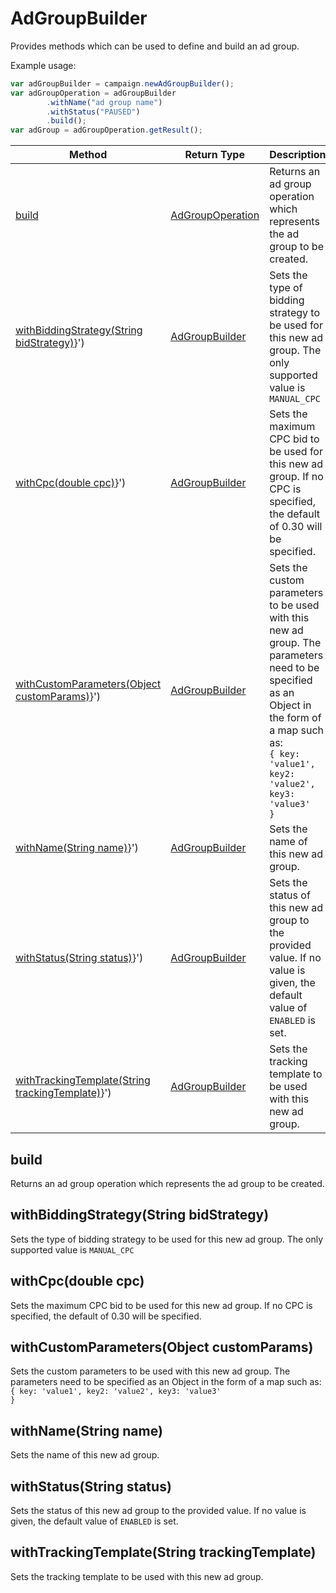 # AdGroupBuilder
Provides methods which can be used to define and build an ad group.

Example usage:
```javascript
var adGroupBuilder = campaign.newAdGroupBuilder();
var adGroupOperation = adGroupBuilder
        .withName("ad group name")
        .withStatus("PAUSED")
        .build();
var adGroup = adGroupOperation.getResult();
```

|Method|Return Type|Description|
|-|-|-
[build]('#build}')|[AdGroupOperation](./AdGroupOperation)|Returns an ad group operation which represents the ad group to be created.<br />
[withBiddingStrategy(String bidStrategy)]('#withBiddingStrategy-String-bidStrategy)}')|[AdGroupBuilder](./AdGroupBuilder)|Sets the type of bidding strategy to be used for this new ad group. The only supported value is `MANUAL_CPC`<br />
[withCpc(double cpc)]('#withCpc-double-cpc)}')|[AdGroupBuilder](./AdGroupBuilder)|Sets the maximum CPC bid to be used for this new ad group. If no CPC is specified, the default of 0.30 will be specified.<br />
[withCustomParameters(Object customParams)]('#withCustomParameters-Object-customParams)}')|[AdGroupBuilder](./AdGroupBuilder)|Sets the custom parameters to be used with this new ad group. The parameters need to be specified as an Object in the form of a map such as:<br /> <code>{ key: 'value1', key2: 'value2', key3: 'value3' }</code><br />
[withName(String name)]('#withName-String-name)}')|[AdGroupBuilder](./AdGroupBuilder)|Sets the name of this new ad group. <br />
[withStatus(String status)]('#withStatus-String-status)}')|[AdGroupBuilder](./AdGroupBuilder)|Sets the status of this new ad group to the provided value. If no value is given, the default value of `ENABLED` is set.<br />
[withTrackingTemplate(String trackingTemplate)]('#withTrackingTemplate-String-trackingTemplate)}')|[AdGroupBuilder](./AdGroupBuilder)|Sets the tracking template to be used with this new ad group.<br />

<a name="#build"></a>
## build
Returns an ad group operation which represents the ad group to be created.


<a name="#withBiddingStrategy-String-bidStrategy)"></a>
## withBiddingStrategy(String bidStrategy)
Sets the type of bidding strategy to be used for this new ad group. The only supported value is `MANUAL_CPC`


<a name="#withCpc-double-cpc)"></a>
## withCpc(double cpc)
Sets the maximum CPC bid to be used for this new ad group. If no CPC is specified, the default of 0.30 will be specified.


<a name="#withCustomParameters-Object-customParams)"></a>
## withCustomParameters(Object customParams)
Sets the custom parameters to be used with this new ad group. The parameters need to be specified as an Object in the form of a map such as:<br /> <code>{ key: 'value1', key2: 'value2', key3: 'value3' }</code>


<a name="#withName-String-name)"></a>
## withName(String name)
Sets the name of this new ad group. 


<a name="#withStatus-String-status)"></a>
## withStatus(String status)
Sets the status of this new ad group to the provided value. If no value is given, the default value of `ENABLED` is set.


<a name="#withTrackingTemplate-String-trackingTemplate)"></a>
## withTrackingTemplate(String trackingTemplate)
Sets the tracking template to be used with this new ad group.


